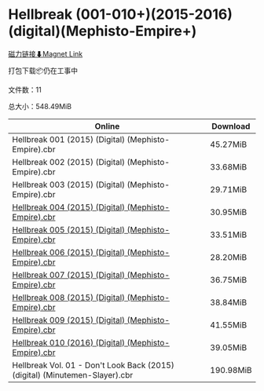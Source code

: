 # Hellbreak (001-010+)(2015-2016)(digital)(Mephisto-Empire+)

[磁力链接⬇Magnet Link](magnet:?xt=urn:btih:115bbe0329385701dcf430f103133a1bd3253fc7&dn=Hellbreak%20%28001-010%2B%29%282015-2016%29%28digital%29%28Mephisto-Empire%2B%29)

打包下载📦仍在工事中

文件数：11

总大小：548.49MiB

Online | Download
--- | ---
Hellbreak 001 (2015) (Digital) (Mephisto-Empire).cbr | 45.27MiB
Hellbreak 002 (2015) (Digital) (Mephisto-Empire).cbr | 33.68MiB
Hellbreak 003 (2015) (Digital) (Mephisto-Empire).cbr | 29.71MiB
[Hellbreak 004 (2015) (Digital) (Mephisto-Empire).cbr](https://github.com/alicewish/markdown/blob/master/comic/Hellbreak-004-2015-Digital-Mephisto-Empire-cbr.md) | 30.95MiB
[Hellbreak 005 (2015) (Digital) (Mephisto-Empire).cbr](https://github.com/alicewish/markdown/blob/master/comic/Hellbreak-005-2015-Digital-Mephisto-Empire-cbr.md) | 33.51MiB
[Hellbreak 006 (2015) (Digital) (Mephisto-Empire).cbr](https://github.com/alicewish/markdown/blob/master/comic/Hellbreak-006-2015-Digital-Mephisto-Empire-cbr.md) | 28.20MiB
[Hellbreak 007 (2015) (Digital) (Mephisto-Empire).cbr](https://github.com/alicewish/markdown/blob/master/comic/Hellbreak-007-2015-Digital-Mephisto-Empire-cbr.md) | 36.75MiB
[Hellbreak 008 (2015) (Digital) (Mephisto-Empire).cbr](https://github.com/alicewish/markdown/blob/master/comic/Hellbreak-008-2015-Digital-Mephisto-Empire-cbr.md) | 38.84MiB
[Hellbreak 009 (2015) (Digital) (Mephisto-Empire).cbr](https://github.com/alicewish/markdown/blob/master/comic/Hellbreak-009-2015-Digital-Mephisto-Empire-cbr.md) | 41.55MiB
[Hellbreak 010 (2016) (Digital) (Mephisto-Empire).cbr](https://github.com/alicewish/markdown/blob/master/comic/Hellbreak-010-2016-Digital-Mephisto-Empire-cbr.md) | 39.05MiB
Hellbreak Vol. 01 - Don't Look Back (2015) (digital) (Minutemen-Slayer).cbr | 190.98MiB